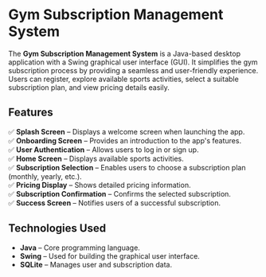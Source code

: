 # Gym Subscription Management System

The **Gym Subscription Management System** is a Java-based desktop application with a Swing graphical user interface (GUI). It simplifies the gym subscription process by providing a seamless and user-friendly experience. Users can register, explore available sports activities, select a suitable subscription plan, and view pricing details easily.

## Features

✅ **Splash Screen** – Displays a welcome screen when launching the app.  
✅ **Onboarding Screen** – Provides an introduction to the app's features.  
✅ **User Authentication** – Allows users to log in or sign up.  
✅ **Home Screen** – Displays available sports activities.  
✅ **Subscription Selection** – Enables users to choose a subscription plan (monthly, yearly, etc.).  
✅ **Pricing Display** – Shows detailed pricing information.  
✅ **Subscription Confirmation** – Confirms the selected subscription.  
✅ **Success Screen** – Notifies users of a successful subscription.  

## Technologies Used

- **Java** – Core programming language.  
- **Swing** – Used for building the graphical user interface.  
- **SQLite** – Manages user and subscription data.  

